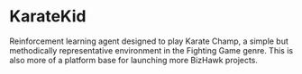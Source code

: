 # KarateKid
Reinforcement learning agent designed to play Karate Champ, a simple but methodically representative environment in the Fighting Game genre. This is also more of a platform base for launching more BizHawk projects.

